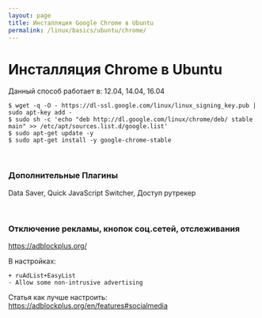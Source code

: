 ```yaml
---
layout: page
title: Инсталляция Google Chrome в Ubuntu
permalink: /linux/basics/ubuntu/chrome/
---
```


# Инсталляция Chrome в Ubuntu

Данный способ работает в: 12.04, 14.04, 16.04

    $ wget -q -O - https://dl-ssl.google.com/linux/linux_signing_key.pub | sudo apt-key add -
    $ sudo sh -c 'echo "deb http://dl.google.com/linux/chrome/deb/ stable main" >> /etc/apt/sources.list.d/google.list'
    $ sudo apt-get update -y
    $ sudo apt-get install -y google-chrome-stable


<br/>

### Дополнительные Плагины

Data Saver, Quick JavaScript Switcher, Доступ рутрекер


<br/>

### Отключение рекламы, кнопок соц.сетей, отслеживания

https://adblockplus.org/


В настройках:

    + ruAdList+EasyList
    - Allow some non-intrusive advertising


Статья как лучше настроить:  
https://adblockplus.org/en/features#socialmedia
